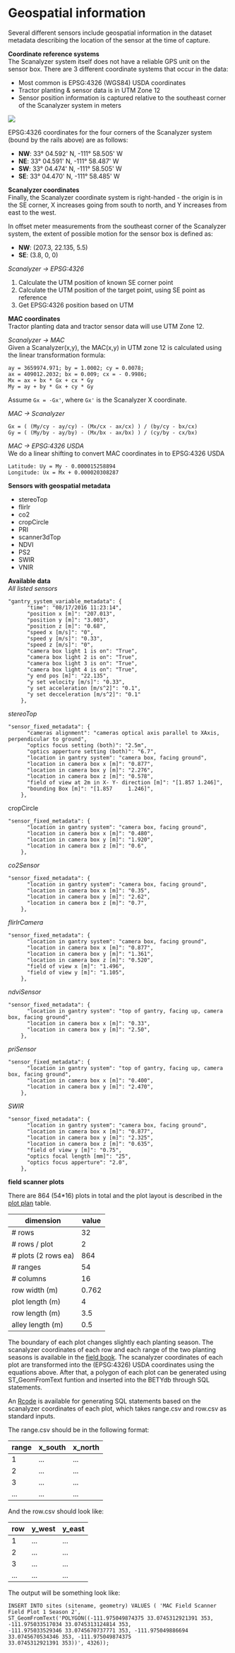 # Geospatial information

Several different sensors include geospatial information in the dataset metadata describing the location of the sensor at the time of capture.

**Coordinate reference systems**  
The Scanalyzer system itself does not have a reliable GPS unit on the sensor box. There are 3 different coordinate systems that occur in the data:
* Most common is EPSG:4326 (WGS84) USDA coordinates
* Tractor planting & sensor data is in UTM Zone 12
* Sensor position information is captured relative to the southeast corner of the Scanalyzer system in meters

![](https://cloud.githubusercontent.com/assets/464871/15622807/5e86cb98-2432-11e6-901d-967d6ac0f70d.png)

EPSG:4326 coordinates for the four corners of the Scanalyzer system (bound by the rails above) are as follows:
* **NW**: 33° 04.592' N, -111° 58.505' W
* **NE**: 33° 04.591' N, -111° 58.487' W
* **SW**: 33° 04.474' N, -111° 58.505' W
* **SE**: 33° 04.470' N, -111° 58.485' W

**Scanalyzer coordinates**  
Finally, the Scanalyzer coordinate system is right-handed - the origin is in the SE corner, X increases going from south to north, and Y increases from east to the west.

In offset meter measurements from the southeast corner of the Scanalyzer system, the extent of possible motion for the sensor box is defined as:
* **NW**: (207.3, 22.135, 5.5)
* **SE**: (3.8,	0, 0)  

*Scanalyzer -> EPSG:4326*  
1. Calculate the UTM position of known SE corner point
2. Calculate the UTM position of the target point, using SE point as reference
3. Get EPSG:4326 position based on UTM

**MAC coordinates**   
Tractor planting data and tractor sensor data will use UTM Zone 12.

*Scanalyzer -> MAC*  
Given a Scanalyzer(x,y), the MAC(x,y) in UTM zone 12 is calculated using the linear transformation formula:

```
ay = 3659974.971; by = 1.0002; cy = 0.0078;
ax = 409012.2032; bx = 0.009; cx = - 0.9986;
Mx = ax + bx * Gx + cx * Gy
My = ay + by * Gx + cy * Gy
```
Assume ```Gx = -Gx'```, where ```Gx'``` is the Scanalyzer X coordinate.

*MAC -> Scanalyzer*  
```
Gx = ( (My/cy - ay/cy) - (Mx/cx - ax/cx) ) / (by/cy - bx/cx)
Gy = ( (My/by - ay/by) - (Mx/bx - ax/bx) ) / (cy/by - cx/bx)
```

*MAC -> EPSG:4326 USDA*  
We do a linear shifting to convert MAC coordinates in to EPSG:4326 USDA

```
Latitude: Uy = My - 0.000015258894
Longitude: Ux = Mx + 0.000020308287
```



**Sensors with geospatial metadata**
* stereoTop
* flirIr
* co2
* cropCircle
* PRI
* scanner3dTop
* NDVI
* PS2
* SWIR
* VNIR

**Available data**  
*All listed sensors*
```
"gantry_system_variable_metadata": {
      "time": "08/17/2016 11:23:14",
      "position x [m]": "207.013",
      "position y [m]": "3.003",
      "position z [m]": "0.68",
      "speed x [m/s]": "0",
      "speed y [m/s]": "0.33",
      "speed z [m/s]": "0",
      "camera box light 1 is on": "True",
      "camera box light 2 is on": "True",
      "camera box light 3 is on": "True",
      "camera box light 4 is on": "True",
      "y end pos [m]": "22.135",
      "y set velocity [m/s]": "0.33",
      "y set acceleration [m/s^2]": "0.1",
      "y set decceleration [m/s^2]": "0.1"
    },
```

*stereoTop*
```
"sensor_fixed_metadata": {
      "cameras alignment": "cameras optical axis parallel to XAxis, perpendicular to ground",
      "optics focus setting (both)": "2.5m",
      "optics apperture setting (both)": "6.7",
      "location in gantry system": "camera box, facing ground",
      "location in camera box x [m]": "0.877",
      "location in camera box y [m]": "2.276",
      "location in camera box z [m]": "0.578",
      "field of view at 2m in X- Y- direction [m]": "[1.857 1.246]",
      "bounding Box [m]": "[1.857     1.246]",
    },
```

cropCircle
```
"sensor_fixed_metadata": {
      "location in gantry system": "camera box, facing ground",
      "location in camera box x [m]": "0.480",
      "location in camera box y [m]": "1.920",
      "location in camera box z [m]": "0.6",
    },
```

*co2Sensor*
```
"sensor_fixed_metadata": {
      "location in gantry system": "camera box, facing ground",
      "location in camera box x [m]": "0.35",
      "location in camera box y [m]": "2.62",
      "location in camera box z [m]": "0.7",
    },
```

*flirIrCamera*
```
"sensor_fixed_metadata": {
      "location in gantry system": "camera box, facing ground",
      "location in camera box x [m]": "0.877",
      "location in camera box y [m]": "1.361",
      "location in camera box z [m]": "0.520",
      "field of view x [m]": "1.496",
      "field of view y [m]": "1.105",
    },
```

*ndviSensor*
```
"sensor_fixed_metadata": {
      "location in gantry system": "top of gantry, facing up, camera box, facing ground",
      "location in camera box x [m]": "0.33",
      "location in camera box y [m]": "2.50",
    },
```

*priSensor*
```
"sensor_fixed_metadata": {
      "location in gantry system": "top of gantry, facing up, camera box, facing ground",
      "location in camera box x [m]": "0.400",
      "location in camera box y [m]": "2.470",
    },
```

*SWIR*
```
"sensor_fixed_metadata": {
      "location in gantry system": "camera box, facing ground",
      "location in camera box x [m]": "0.877",
      "location in camera box y [m]": "2.325",
      "location in camera box z [m]": "0.635",
      "field of view y [m]": "0.75",
      "optics focal length [mm]": "25",
      "optics focus apperture": "2.0",
    },
```

**field scanner plots**

There are 864 (54*16) plots in total  and the plot layout is described in the [plot plan](https://docs.google.com/spreadsheets/d/1QQaWc0UaQQKfEtnSO1G2za8tKU2huC0_VYMBqm5CKAo) table. 


| dimension | value |
| --- | --- |
| # rows | 32 |
| # rows / plot | 2 |
| # plots (2 rows ea) | 864 |
| # ranges | 54 |
| # columns | 16 |
| row width (m) | 0.762 |
| plot length (m) | 4 |
| row length (m) | 3.5 |
| alley length (m) | 0.5 |


The boundary of each plot changes slightly each planting season. The scanalyzer coordinates of each row and each range of the two planting seasons is available in the [field book]( https://docs.google.com/spreadsheets/d/1eQSeVMPfrWS9Li4XlJf3qs2F8txmddbwZhjOfMGAvt8/edit#gid=883764630). The scanalyzer coordinates of each plot are transformed into the (EPSG:4326) USDA coordinates using the equations above. After that, a polygon of each plot can be generated using ST_GeomFromText funtion and inserted into the BETYdb through SQL statements.

An [Rcode](https://github.com/terraref/computing-pipeline/blob/master/scripts/geospatial/field_scanner_plots.R) is available for generating SQL statements based on the scanalyzer coordinates of each plot, which takes range.csv and row.csv as standard inputs. 

The range.csv should be in the following format:

| range | x_south | x_north |
|:---|:---|:---|
| 1 | ... | ... |
| 2 | ... | ... |
| 3 | ... | ... |
| ... | ... | ... |



And the row.csv should look like:

| row | y_west | y_east |
| :--- |:--- |:--- |
| 1 | ... | ... |
| 2 | ... | ... |
| 3 | ... | ... |
| ... | ... | ... |

The output will be something look like:

```
INSERT INTO sites (sitename, geometry) VALUES ( 'MAC Field Scanner Field Plot 1 Season 2',
ST_GeomFromText('POLYGON((-111.975049874375 33.0745312921391 353, -111.975033517034 33.0745313124814 353, 
-111.975033529346 33.0745670737771 353, -111.975049886694 33.0745670534346 353, -111.975049874375 
33.0745312921391 353))', 4326));
```



